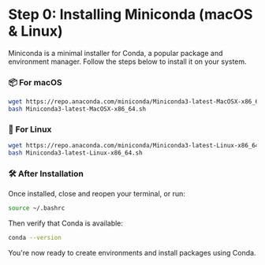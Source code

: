 # Step 0:  Installing Miniconda (macOS & Linux)

Miniconda is a minimal installer for Conda, a popular package and environment manager. Follow the steps below to install it on your system.

### 📦 For macOS

```bash
wget https://repo.anaconda.com/miniconda/Miniconda3-latest-MacOSX-x86_64.sh
bash Miniconda3-latest-MacOSX-x86_64.sh
```

### 🐧 For Linux

```bash
wget https://repo.anaconda.com/miniconda/Miniconda3-latest-Linux-x86_64.sh
bash Miniconda3-latest-Linux-x86_64.sh
```

### 🛠 After Installation

Once installed, close and reopen your terminal, or run:

```bash
source ~/.bashrc
```

Then verify that Conda is available:

```bash
conda --version
```

You're now ready to create environments and install packages using Conda.

